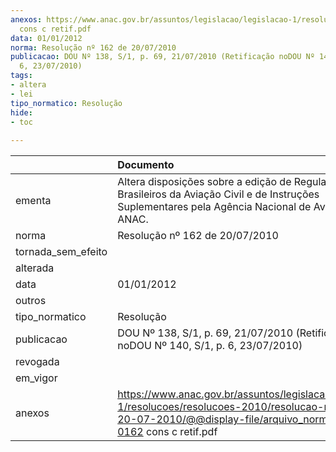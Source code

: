 ```yaml
---
anexos: https://www.anac.gov.br/assuntos/legislacao/legislacao-1/resolucoes/resolucoes-2010/resolucao-no-162-de-20-07-2010/@@display-file/arquivo_norma/RA2010-0162
  cons c retif.pdf
data: 01/01/2012
norma: Resolução nº 162 de 20/07/2010
publicacao: DOU Nº 138, S/1, p. 69, 21/07/2010 (Retificação noDOU Nº 140, S/1, p.
  6, 23/07/2010)
tags:
- altera
- lei
tipo_normatico: Resolução
hide: 
- toc 
 
---
```


|                    | Documento                                                                                                                                                                    |
|:-------------------|:-----------------------------------------------------------------------------------------------------------------------------------------------------------------------------|
| ementa             | Altera disposições sobre a edição de Regulamentos Brasileiros da Aviação Civil e de Instruções Suplementares pela Agência Nacional de Aviação Civil - ANAC.                  |
| norma              | Resolução nº 162 de 20/07/2010                                                                                                                                               |
| tornada_sem_efeito |                                                                                                                                                                              |
| alterada           |                                                                                                                                                                              |
| data               | 01/01/2012                                                                                                                                                                   |
| outros             |                                                                                                                                                                              |
| tipo_normatico     | Resolução                                                                                                                                                                    |
| publicacao         | DOU Nº 138, S/1, p. 69, 21/07/2010 (Retificação noDOU Nº 140, S/1, p. 6, 23/07/2010)                                                                                         |
| revogada           |                                                                                                                                                                              |
| em_vigor           |                                                                                                                                                                              |
| anexos             | https://www.anac.gov.br/assuntos/legislacao/legislacao-1/resolucoes/resolucoes-2010/resolucao-no-162-de-20-07-2010/@@display-file/arquivo_norma/RA2010-0162 cons c retif.pdf |